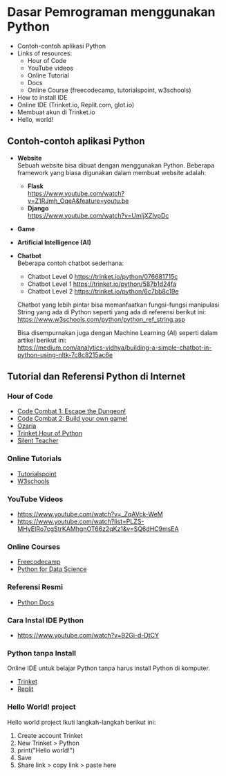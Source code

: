 # Dasar Pemrograman menggunakan Python

- Contoh-contoh aplikasi Python
- Links of resources:
  - Hour of Code
  - YouTube videos
  - Online Tutorial
  - Docs
  - Online Course (freecodecamp, tutorialspoint, w3schools)
- How to install IDE
- Online IDE (Trinket.io, Replit.com, glot.io)
- Membuat akun di Trinket.io
- Hello, world!

## Contoh-contoh aplikasi Python
- **Website**  
  Sebuah website bisa dibuat dengan menggunakan Python. Beberapa framework yang biasa digunakan dalam membuat website adalah:
  - **Flask**  
  https://www.youtube.com/watch?v=Z1RJmh_OqeA&feature=youtu.be
  - **Django**  
  https://www.youtube.com/watch?v=UmljXZIypDc
- **Game**  
- **Artificial Intelligence (AI)**  
- **Chatbot**  
  Beberapa contoh chatbot sederhana:
  - Chatbot Level 0 https://trinket.io/python/076681715c 
  - Chatbot Level 1 https://trinket.io/python/587b1d24fa 
  - Chatbot Level 2 https://trinket.io/python/6c7bb8c19e
  
  Chatbot yang lebih pintar bisa memanfaatkan fungsi-fungsi manipulasi String yang ada di Python seperti yang ada di referensi berikut ini:  
  https://www.w3schools.com/python/python_ref_string.asp 
  
  Bisa disempurnakan juga dengan Machine Learning (AI) seperti dalam artikel berikut ini:  
  https://medium.com/analytics-vidhya/building-a-simple-chatbot-in-python-using-nltk-7c8c8215ac6e

## Tutorial dan Referensi Python di Internet

### Hour of Code
- [Code Combat 1: Escape the Dungeon!](https://hourofcode.com/cocom)
- [Code Combat 2: Build your own game!](https://hourofcode.com/cocomgame)
- [Ozaria](https://hourofcode.com/ozaria)
- [Trinket Hour of Python](https://hourofpython.trinket.io/)
- [Silent Teacher](https://silentteacher.toxicode.fr/hour_of_code.html?theme=basic_python)

### Online Tutorials
- [Tutorialspoint](http://tutorialspoint.com/python)
- [W3schools](https://www.w3schools.com/python/)

### YouTube Videos
- https://www.youtube.com/watch?v=_ZqAVck-WeM
- https://www.youtube.com/watch?list=PLZS-MHyEIRo7cgStrKAMhgnOT66z2qKz1&v=SQ6dHC9msEA 

### Online Courses
- [Freecodecamp](http://freecodecamp.org/)
- [Python for Data Science](https://cognitiveclass.ai/courses/python-for-data-science)

### Referensi Resmi
- [Python Docs](http://docs.python.org/3.7)

### Cara Instal IDE Python
- https://www.youtube.com/watch?v=92Gi-d-DtCY 

### Python tanpa Install
Online IDE untuk belajar Python tanpa harus install Python di komputer.
- [Trinket](https://www.youtube.com/watch?v=uaJkITygSz4)
- [Replit](https://replit.com)

### Hello World! project
Hello world project
Ikuti langkah-langkah berikut ini:
1. Create account Trinket
2. New Trinket > Python
3. print("Hello world!")
4. Save
5. Share link > copy link > paste here


